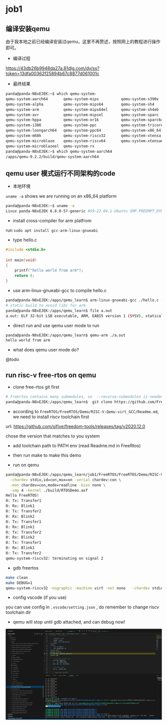 # job1

## 编译安装qemu
由于我本地之前已经编译安装过qemu，这里不再赘述，按照网上的教程进行操作即可。

- 编译过程

https://43db26b9948da27a.81dlg.com/dy/ss?token=13dfa00362f25894b67c8877d061001c


- 最终结果

```bash
panda@panda-N8xEJEK:~$ which qemu-system-
qemu-system-aarch64       qemu-system-mips          qemu-system-s390x
qemu-system-alpha         qemu-system-mips64        qemu-system-sh4
qemu-system-arm           qemu-system-mips64el      qemu-system-sh4eb
qemu-system-avr           qemu-system-mipsel        qemu-system-sparc
qemu-system-hppa          qemu-system-or1k          qemu-system-sparc64
qemu-system-i386          qemu-system-ppc           qemu-system-tricore
qemu-system-loongarch64   qemu-system-ppc64         qemu-system-x86_64
qemu-system-m68k          qemu-system-riscv32       qemu-system-xtensa
qemu-system-microblaze    qemu-system-riscv64       qemu-system-xtensaeb
qemu-system-microblazeel  qemu-system-rx            
panda@panda-N8xEJEK:~$ which qemu-system-aarch64 
/apps/qemu-9.2.2/build/qemu-system-aarch64
```

## qemu user 模式运行不同架构的code
- 本地环境

`uname -a` shows we are running on an x86_64 platform
```bash
panda@panda-N8xEJEK:~$ uname -a
Linux panda-N8xEJEK 6.8.0-57-generic #59~22.04.1-Ubuntu SMP PREEMPT_DYNAMIC Wed Mar 19 17:07:41 UTC 2 x86_64 x86_64 x86_64 GNU/Linux
```

- install cross-compiler for arm platfrom

run `sudo apt install gcc-arm-linux-gnueabi`

- type hello.c

```c
#include <stdio.h>

int main(void) 
{
    printf("hello world from arm");
    return 0;
}
```

- use arm-linux-gnueabi-gcc to compile hello.c

```bash
panda@panda-N8xEJEK:/apps/qemu_learn$ arm-linux-gnueabi-gcc ./hello.c -static
# static build to avoid libc for arm
panda@panda-N8xEJEK:/apps/qemu_learn$ file a.out 
a.out: ELF 32-bit LSB executable, ARM, EABI5 version 1 (SYSV), statically linked, BuildID[sha1]=e36d4b85ef01eba96d9b989d88ff9b5f461fe6ca, for GNU/Linux 3.2.0, not stripped
```

- direct run and use qemu user mode to run
```bash
panda@panda-N8xEJEK:/apps/qemu_learn$ qemu-arm ./a.out 
hello world from arm
```

- what does qemu user mode do?

@todo

## run risc-v free-rtos on qemu

- clone free-rtos git first

```bash
# freertos contains many submodules, so  --recurse-submodules is needed
panda@panda-N8xEJEK:/apps/qemu_learn$  git clone https://github.com/FreeRTOS/FreeRTOS.git --recurse-submodules
```

- according to `FreeRTOS/FreeRTOS/Demo/RISC-V-Qemu-virt_GCC/Readme.md`, we need to install riscv toolchain first

url: https://github.com/sifive/freedom-tools/releases/tag/v2020.12.0

chose the version that matches to you system

- add toolchain path to PATH env (read Readme.md in FreeRtos)

- then run make to make this demo

- run on qemu
```bash
panda@panda-N8xEJEK:/apps/qemu_learn/job1/FreeRTOS/FreeRTOS/Demo/RISC-V-Qemu-virt_GCC$ qemu-system-riscv32 -nographic -machine virt -net none \
  -chardev stdio,id=con,mux=on -serial chardev:con \
  -mon chardev=con,mode=readline -bios none \
  -smp 4 -kernel ./build/RTOSDemo.axf
Hello FreeRTOS!
0: Tx: Transfer1
0: Rx: Blink1
0: Tx: Transfer2
0: Rx: Blink2
0: Tx: Transfer1
0: Rx: Blink1
0: Tx: Transfer2
0: Rx: Blink2
0: Tx: Transfer1
0: Rx: Blink1
0: Tx: Transfer2
qemu-system-riscv32: terminating on signal 2
```

- gdb freertos
```bash
make clean
make DEBUG=1
qemu-system-riscv32 -nographic -machine virt -net none   -chardev stdio,id=con,mux=on -serial chardev:con   -mon chardev=con,mode=readline -bios none   -smp 4 -kernel ./build/RTOSDemo.axf -S -s
```

- config vscode (if you use)

you can use config in `.vscode/setting.json` , do remember to change riscv toolchain dir

- qemu will stop until gdb attached, and can debug now!

![debugger](images/debugger.png)